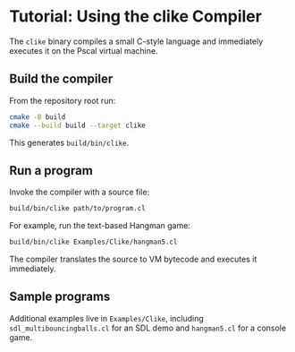 # Tutorial: Using the clike Compiler

The `clike` binary compiles a small C-style language and immediately executes it on the Pscal virtual machine.

## Build the compiler

From the repository root run:

```sh
cmake -B build
cmake --build build --target clike
```

This generates `build/bin/clike`.

## Run a program

Invoke the compiler with a source file:

```sh
build/bin/clike path/to/program.cl
```

For example, run the text-based Hangman game:

```sh
build/bin/clike Examples/Clike/hangman5.cl
```

The compiler translates the source to VM bytecode and executes it immediately.

## Sample programs

Additional examples live in `Examples/Clike`, including `sdl_multibouncingballs.cl` for an SDL demo and `hangman5.cl` for a console game.

